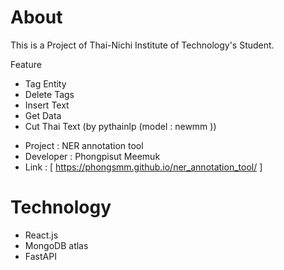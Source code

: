 # About
  This is a Project of Thai-Nichi Institute of Technology's Student.
  
  Feature 
  - Tag Entity
  - Delete Tags
  - Insert Text
  - Get Data
  - Cut Thai Text (by pythainlp (model : newmm ))
  
* Project : NER annotation tool 
* Developer : Phongpisut Meemuk
* Link : [ https://phongsmm.github.io/ner_annotation_tool/ ]


# Technology
* React.js
* MongoDB atlas
* FastAPI
